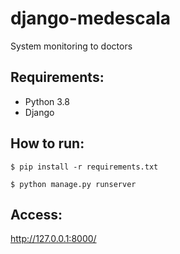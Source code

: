 # django-medescala
System monitoring to doctors

## Requirements:
* Python 3.8
* Django

## How to run:
```
$ pip install -r requirements.txt
```
```
$ python manage.py runserver
```
## Access:
http://127.0.0.1:8000/
